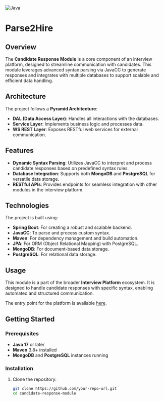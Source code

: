 ![Java](https://img.shields.io/badge/language-Java-blue.svg)
# Parse2Hire

## Overview
The **Candidate Response Module** is a core component of an interview platform, designed to streamline communication with candidates. This module leverages advanced syntax parsing via JavaCC to generate responses and integrates with multiple databases to support scalable and efficient data handling.

## Architecture
The project follows a **Pyramid Architecture**:
- **DAL (Data Access Layer)**: Handles all interactions with the databases.
- **Service Layer**: Implements business logic and processes data.
- **WS REST Layer**: Exposes RESTful web services for external communication.

## Features
- **Dynamic Syntax Parsing**: Utilizes JavaCC to interpret and process candidate responses based on predefined syntax rules.
- **Database Integration**: Supports both **MongoDB** and **PostgreSQL** for versatile data storage.
- **RESTful APIs**: Provides endpoints for seamless integration with other modules in the interview platform.

## Technologies
The project is built using:
- **Spring Boot**: For creating a robust and scalable backend.
- **JavaCC**: To parse and process custom syntax.
- **Maven**: For dependency management and build automation.
- **JPA**: For ORM (Object Relational Mapping) with PostgreSQL.
- **MongoDB**: For document-based data storage.
- **PostgreSQL**: For relational data storage.

## Usage
This module is a part of the broader **Interview Platform** ecosystem. It is designed to handle candidate responses with specific syntax, enabling automated and structured communication.

The entry point for the platform is available [here](https://github.com/your-entrypoint-project](https://github.com/TayssirGh/interview-app)).

## Getting Started
### Prerequisites
- **Java 17** or later
- **Maven** 3.8+ installed
- **MongoDB** and **PostgreSQL** instances running

### Installation
1. Clone the repository:
   ```bash
   git clone https://github.com/your-repo-url.git
   cd candidate-response-module




